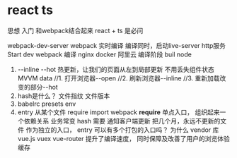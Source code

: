 # react ts 
  思想 入门 和webpack结合起来
  react + ts 是必问

  webpack-dev-server webpack  实时编译 编译同时，启动live-server http服务
  Start dev
  webpack 编译 nginx docker 阿里云 编译阶段 buil node 
  1. --inline   --hot
   热更新，让我们的页面从左到局部更新 不用丢失组件状态 MVVM data
    //1. 打开浏览器--open
    //2. 刷新浏览器--inline
    //3. 重新加载改变的部分--hot
  2. hash是什么？ 
     文件指纹
     文件版本
  3. babelrc presets env
  4. entry 从某个文件 require import webpack __require__
     单点入口， 组织起来一个依赖关系 业务常变 hash 需要 通知客户端更新
     把几个月，永远不更新的文件 作为独立的入口，
     entry 可以有多个打包的入口吗？ 为什么
     vendor 库 vue.js vuex vue-router
     提升了编译速度， 同时保障及改善了用户的浏览体验 缓存
